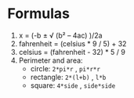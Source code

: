 # Formulas

1. x = (-b ± √ (b² – 4ac) )/2a
2. fahrenheit = (celsius * 9 / 5) + 32
3. celsius = (fahrenheit - 32) * 5 / 9
4. Perimeter and area: 
    - circle: `2*pi*r` , `pi*r*r`
    - rectangle: `2*(l+b)` , `l*b`
    - square: `4*side` , `side*side`